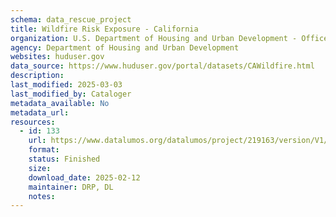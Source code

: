 ```yaml
---
schema: data_rescue_project 
title: Wildfire Risk Exposure - California
organization: U.S. Department of Housing and Urban Development - Office of Policy Development and Research
agency: Department of Housing and Urban Development
websites: huduser.gov
data_source: https://www.huduser.gov/portal/datasets/CAWildfire.html
description: 
last_modified: 2025-03-03
last_modified_by: Cataloger
metadata_available: No
metadata_url: 
resources:
  - id: 133
    url: https://www.datalumos.org/datalumos/project/219163/version/V1/view
    format: 
    status: Finished
    size: 
    download_date: 2025-02-12
    maintainer: DRP, DL
    notes: 
---
```

